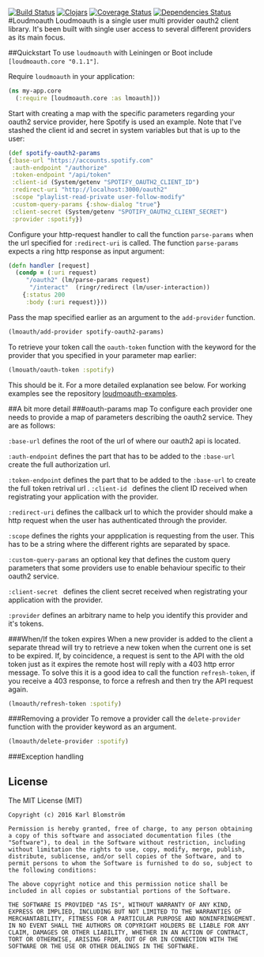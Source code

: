 [![Build Status](https://travis-ci.org/blmstrm/loudmoauth.svg?branch=master)](https://travis-ci.org/blmstrm/loudmoauth)
[![Clojars](https://img.shields.io/clojars/v/loudmoauth.svg)](http://clojars.org/loudmoauth)
[![Coverage Status](https://coveralls.io/repos/github/blmstrm/loudmoauth/badge.svg?branch=master)](https://coveralls.io/github/blmstrm/loudmoauth?branch=master)
[![Dependencies Status](https://jarkeeper.com/blmstrm/loudmoauth/status.svg)](https://jarkeeper.com/blmstrm/loudmoauth)
#Loudmoauth
Loudmoauth is a single user multi provider oauth2 client library. It's been built with single user access to several different providers as its main focus.

##Quickstart
To use `loudmoauth` with Leiningen or Boot include `[loudmoauth.core "0.1.1"]`.

Require `loudmoauth` in your application:
```Clojure
(ns my-app.core
  (:require [loudmoauth.core :as lmoauth]))
```
Start with creating a map with the specific parameters regarding your oauth2 service provider, here Spotify is used an example. Note that I've stashed the client id and secret in system variables but that is up to the user:
  ```Clojure
(def spotify-oauth2-params
  {:base-url "https://accounts.spotify.com"
   :auth-endpoint "/authorize"
   :token-endpoint "/api/token"
   :client-id (System/getenv "SPOTIFY_OAUTH2_CLIENT_ID")
   :redirect-uri "http://localhost:3000/oauth2"
   :scope "playlist-read-private user-follow-modify"
   :custom-query-params {:show-dialog "true"}
   :client-secret (System/getenv "SPOTIFY_OAUTH2_CLIENT_SECRET")
   :provider :spotify})
```
Configure your http-request handler to call the function `parse-params` when the url  specified for `:redirect-uri` is called. The function `parse-params` expects a ring http response as input argument:
```Clojure
(defn handler [request]
  (condp = (:uri request)
     "/oauth2" (lm/parse-params request)
      "/interact"  (ringr/redirect (lm/user-interaction))  
    {:status 200
     :body (:uri request)}))
```
Pass the map specified earlier as an argument to the `add-provider` function.
```Clojure
(lmoauth/add-provider spotify-oauth2-params)
```
To retrieve your token call the `oauth-token` function with the keyword for the provider that you specified in your parameter map earlier:
```Clojure
(lmouath/oauth-token :spotify)
```
This should be it. For a more detailed explanation see below. For working examples see the repository [loudmoauth-examples](https://github.com/blmstrm/loudmoauth-examples).

##A bit more detail
###oauth-params map
To configure each provider one needs to provide a map of parameters describing the oauth2 service. They are as follows:

`:base-url` defines the root of the url of where our oauth2 api is located.  

`:auth-endpoint` defines the part that has to be added to the `:base-url` create the full authorization url.

`:token-endpoint` defines the part that to be added to the `:base-url` to create the full token retrival url
.
`:client-id ` defines the client ID received when registrating your application with the provider.

`:redirect-uri` defines the callback url to which the provider should make a http request when the user has authenticated through the provider.

`:scope` defines the rights your appplication is requesting from the user. This has to be a string where the different rights are separated by space.

`:custom-query-params` an optional key that defines the custom query parameters that some providers use to enable behaviour specific to their oauth2 service.

`:client-secret ` defines the client secret received when registrating your application with the provider.

`:provider` defines an arbitrary name to help you identify this provider and it's tokens.

###When/If the token expires
When a new provider is added to the client a separate thread will try to retrieve a new token when the current one is set to be expired. If, by coincidence, a request is sent to the API with the old token just as it expires the remote host will reply with a 403 http error message. To solve this it is a good idea to call the function `refresh-token`, if you receive a 403 response, to force a refresh and then try the API request again.
```Clojure
(lmoauth/refresh-token :spotify)
```

###Removing a provider 
To remove a provider call the `delete-provider` function with the provider keyword as an argument.
```Clojure
(lmoauth/delete-provider :spotify)
```
###Exception handling

## License
The MIT License (MIT)

	Copyright (c) 2016 Karl Blomström

	Permission is hereby granted, free of charge, to any person obtaining a copy of this software and associated documentation files (the "Software"), to deal in the Software without restriction, including without limitation the rights to use, copy, modify, merge, publish, distribute, sublicense, and/or sell copies of the Software, and to permit persons to whom the Software is furnished to do so, subject to the following conditions:

	The above copyright notice and this permission notice shall be included in all copies or substantial portions of the Software.

	THE SOFTWARE IS PROVIDED "AS IS", WITHOUT WARRANTY OF ANY KIND, EXPRESS OR IMPLIED, INCLUDING BUT NOT LIMITED TO THE WARRANTIES OF MERCHANTABILITY, FITNESS FOR A PARTICULAR PURPOSE AND NONINFRINGEMENT. IN NO EVENT SHALL THE AUTHORS OR COPYRIGHT HOLDERS BE LIABLE FOR ANY CLAIM, DAMAGES OR OTHER LIABILITY, WHETHER IN AN ACTION OF CONTRACT, TORT OR OTHERWISE, ARISING FROM, OUT OF OR IN CONNECTION WITH THE SOFTWARE OR THE USE OR OTHER DEALINGS IN THE SOFTWARE.
